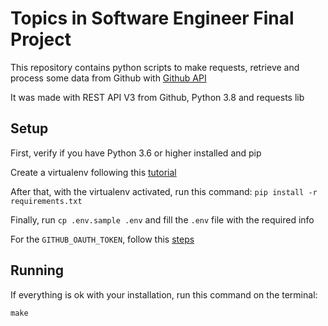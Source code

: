 # Topics in Software Engineer Final Project

This repository contains python scripts to make requests, retrieve and process some data from Github with [Github API](https://docs.github.com/en/rest)

It was made with REST API V3 from Github, Python 3.8 and requests lib

## Setup

First, verify if you have Python 3.6 or higher installed and pip

Create a virtualenv following this [tutorial](https://tutorial.djangogirls.org/en/django_installation/#virtual-environment)

After that, with the virtualenv activated, run this command: `pip install -r requirements.txt`

Finally, run `cp .env.sample .env` and fill the `.env` file with the required info

For the `GITHUB_OAUTH_TOKEN`, follow this [steps](https://docs.github.com/en/github/authenticating-to-github/creating-a-personal-access-token)

## Running

If everything is ok with your installation, run this command on the terminal:

```shell
make
```
